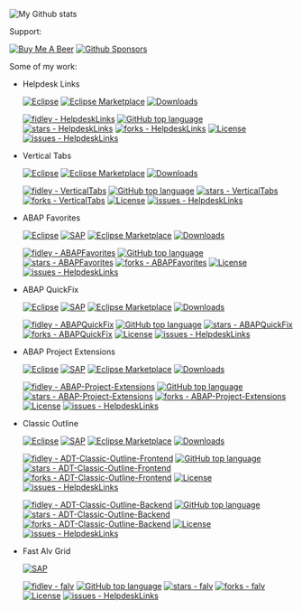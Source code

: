 ![My Github stats](https://github-readme-stats.vercel.app/api?username=fidley&show_icons=true&theme=great-gatsby)

Support:

[![Buy Me A Beer](https://img.shields.io/badge/Buy%20Me%20a%20Beer-ffdd00?&logo=buy-me-a-coffee&logoColor=black)](https://www.buymeacoffee.com/AbapBlog)
[![Github Sponsors](https://img.shields.io/badge/GitHub%20Sponsors-30363D?&logo=GitHub-Sponsors&logoColor=EA4AAA)](https://github.com/sponsors/fidley)

Some of my work: 

- Helpdesk Links

  [![Eclipse](https://img.shields.io/badge/Eclipse-FE7A16.svg?logo=Eclipse&logoColor=white)](#) [![Eclipse Marketplace](https://img.shields.io/eclipse-marketplace/favorites/helpdesk-links)](https://marketplace.eclipse.org/content/helpdesk-links)
 [![Downloads](https://img.shields.io/eclipse-marketplace/dt/helpdesk-links)](https://marketplace.eclipse.org/content/helpdesk-links)

   [![fidley - HelpdeskLinks](https://img.shields.io/static/v1?label=fidley&message=HelpdeskLinks&color=blue&logo=github)](https://github.com/fidley/HelpdeskLinks "Go to GitHub repo")
  [![GitHub top language](https://img.shields.io/github/languages/top/fidley/HelpdeskLinks)](#) 
[![stars - HelpdeskLinks](https://img.shields.io/github/stars/fidley/HelpdeskLinks?style=flat)](https://github.com/fidley/HelpdeskLinks)
[![forks - HelpdeskLinks](https://img.shields.io/github/forks/fidley/HelpdeskLinks?style=flat)](https://github.com/fidley/HelpdeskLinks)
[![License](https://img.shields.io/badge/License-MIT-blue)](#license)
[![issues - HelpdeskLinks](https://img.shields.io/github/issues/fidley/HelpdeskLinks)](https://github.com/fidley/HelpdeskLinks/issues)

- Vertical Tabs

  [![Eclipse](https://img.shields.io/badge/Eclipse-FE7A16.svg?logo=Eclipse&logoColor=white)](#) [![Eclipse Marketplace](https://img.shields.io/eclipse-marketplace/favorites/vertical-tabs)](https://marketplace.eclipse.org/content/vertical-tabs)
[![Downloads](https://img.shields.io/eclipse-marketplace/dt/vertical-tabs)](https://marketplace.eclipse.org/content/vertical-tabs)

  [![fidley - VerticalTabs](https://img.shields.io/static/v1?label=fidley&message=VerticalTabs&color=blue&logo=github)](https://github.com/fidley/VerticalTabs "Go to GitHub repo")
  [![GitHub top language](https://img.shields.io/github/languages/top/fidley/VerticalTabs)](#) 
[![stars - VerticalTabs](https://img.shields.io/github/stars/fidley/VerticalTabs?style=flat)](https://github.com/fidley/VerticalTabs)
[![forks - VerticalTabs](https://img.shields.io/github/forks/fidley/VerticalTabs?style=flat)](https://github.com/fidley/VerticalTabs)
[![License](https://img.shields.io/badge/License-MIT-blue)](#license)
[![issues - HelpdeskLinks](https://img.shields.io/github/issues/fidley/VerticalTabs)](https://github.com/fidley/VerticalTabs/issues)

- ABAP Favorites

   [![Eclipse](https://img.shields.io/badge/Eclipse-FE7A16.svg?logo=Eclipse&logoColor=white)](#) [![SAP](https://img.shields.io/badge/SAP-0FAAFF?logo=sap&logoColor=fff)](#) [![Eclipse Marketplace](https://img.shields.io/eclipse-marketplace/favorites/abap-favorites)](https://marketplace.eclipse.org/content/abap-favorites)
[![Downloads](https://img.shields.io/eclipse-marketplace/dt/abap-favorites)](https://marketplace.eclipse.org/content/abap-favorites)

  [![fidley - ABAPFavorites](https://img.shields.io/static/v1?label=fidley&message=ABAPFavorites&color=blue&logo=github)](https://github.com/fidley/ABAPFavorites "Go to GitHub repo")
  [![GitHub top language](https://img.shields.io/github/languages/top/fidley/ABAPFavorites)](#)
[![stars - ABAPFavorites](https://img.shields.io/github/stars/fidley/ABAPFavorites?style=flat)](https://github.com/fidley/ABAPFavorites)
[![forks - ABAPFavorites](https://img.shields.io/github/forks/fidley/ABAPFavorites?style=flat)](https://github.com/fidley/ABAPFavorites)
[![License](https://img.shields.io/badge/License-MIT-blue)](#license)
[![issues - HelpdeskLinks](https://img.shields.io/github/issues/fidley/ABAPFavorites)](https://github.com/fidley/ABAPFavorites/issues)

- ABAP QuickFix

   [![Eclipse](https://img.shields.io/badge/Eclipse-FE7A16.svg?logo=Eclipse&logoColor=white)](#) [![SAP](https://img.shields.io/badge/SAP-0FAAFF?logo=sap&logoColor=fff)](#) [![Eclipse Marketplace](https://img.shields.io/eclipse-marketplace/favorites/abap-quick-fix)](https://marketplace.eclipse.org/content/abap-quick-fix)
[![Downloads](https://img.shields.io/eclipse-marketplace/dt/abap-quick-fix)](https://marketplace.eclipse.org/content/abap-quick-fix)

  [![fidley - ABAPQuickFix](https://img.shields.io/static/v1?label=fidley&message=ABAPQuickFix&color=blue&logo=github)](https://github.com/fidley/ABAPQuickFix "Go to GitHub repo")
  [![GitHub top language](https://img.shields.io/github/languages/top/fidley/ABAPQuickFix)](#)
[![stars - ABAPQuickFix](https://img.shields.io/github/stars/fidley/ABAPQuickFix?style=flat)](https://github.com/fidley/ABAPQuickFix)
[![forks - ABAPQuickFix](https://img.shields.io/github/forks/fidley/ABAPQuickFix?style=flat)](https://github.com/fidley/ABAPQuickFix)
[![License](https://img.shields.io/badge/License-MIT-blue)](#license)
[![issues - HelpdeskLinks](https://img.shields.io/github/issues/fidley/ABAPQuickFix)](https://github.com/fidley/ABAPQuickFix/issues)

- ABAP Project Extensions

    [![Eclipse](https://img.shields.io/badge/Eclipse-FE7A16.svg?logo=Eclipse&logoColor=white)](#) [![SAP](https://img.shields.io/badge/SAP-0FAAFF?logo=sap&logoColor=fff)](#) [![Eclipse Marketplace](https://img.shields.io/eclipse-marketplace/favorites/abap-adt-extensions)](https://marketplace.eclipse.org/content/abap-adt-extensions)
[![Downloads](https://img.shields.io/eclipse-marketplace/dt/abap-adt-extensions)](https://marketplace.eclipse.org/content/abap-adt-extensions)

  [![fidley - ABAP-Project-Extensions](https://img.shields.io/static/v1?label=fidley&message=ABAP-Project-Extensions&color=blue&logo=github)](https://github.com/fidley/ABAP-Project-Extensions "Go to GitHub repo")
  [![GitHub top language](https://img.shields.io/github/languages/top/fidley/ABAP-Project-Extensions)](#) 
[![stars - ABAP-Project-Extensions](https://img.shields.io/github/stars/fidley/ABAP-Project-Extensions?style=flat)](https://github.com/fidley/ABAP-Project-Extensions)
[![forks - ABAP-Project-Extensions](https://img.shields.io/github/forks/fidley/ABAP-Project-Extensions?style=flat)](https://github.com/fidley/ABAP-Project-Extensions)
[![License](https://img.shields.io/badge/License-Freeware-blue)](#license)
[![issues - HelpdeskLinks](https://img.shields.io/github/issues/fidley/ABAP-Project-Extensions)](https://github.com/fidley/ABAP-Project-Extensions/issues)

- Classic Outline

    [![Eclipse](https://img.shields.io/badge/Eclipse-FE7A16.svg?logo=Eclipse&logoColor=white)](#) [![SAP](https://img.shields.io/badge/SAP-0FAAFF?logo=sap&logoColor=fff)](#) [![Eclipse Marketplace](https://img.shields.io/eclipse-marketplace/favorites/adt-classic-outline)](https://marketplace.eclipse.org/content/adt-classic-outline)
[![Downloads](https://img.shields.io/eclipse-marketplace/dt/adt-classic-outline)](https://marketplace.eclipse.org/content/adt-classic-outline)

  [![fidley - ADT-Classic-Outline-Frontend](https://img.shields.io/static/v1?label=fidley&message=ADT-Classic-Outline-Frontend&color=blue&logo=github)](https://github.com/fidley/ADT-Classic-Outline-Frontend "Go to GitHub repo")
  [![GitHub top language](https://img.shields.io/github/languages/top/fidley/ADT-Classic-Outline-Frontend)](#) 
[![stars - ADT-Classic-Outline-Frontend](https://img.shields.io/github/stars/fidley/ADT-Classic-Outline-Frontend?style=flat)](https://github.com/fidley/ADT-Classic-Outline-Frontend)
[![forks - ADT-Classic-Outline-Frontend](https://img.shields.io/github/forks/fidley/ADT-Classic-Outline-Frontend?style=flat)](https://github.com/fidley/ADT-Classic-Outline-Frontend)
[![License](https://img.shields.io/badge/License-Freeware-blue)](#license)
[![issues - HelpdeskLinks](https://img.shields.io/github/issues/fidley/ADT-Classic-Outline-Frontend)](https://github.com/fidley/ADT-Classic-Outline-Frontend/issues)

  [![fidley - ADT-Classic-Outline-Backend](https://img.shields.io/static/v1?label=fidley&message=ADT-Classic-Outline-Backend&color=blue&logo=github)](https://github.com/fidley/ADT-Classic-Outline-Backend "Go to GitHub repo")
  [![GitHub top language](https://img.shields.io/github/languages/top/fidley/ADT-Classic-Outline-Backend)](#)
[![stars - ADT-Classic-Outline-Backend](https://img.shields.io/github/stars/fidley/ADT-Classic-Outline-Backend?style=flat)](https://github.com/fidley/ADT-Classic-Outline-Backend)
[![forks - ADT-Classic-Outline-Backend](https://img.shields.io/github/forks/fidley/ADT-Classic-Outline-Backend?style=flat)](https://github.com/fidley/ADT-Classic-Outline-Backend)
[![License](https://img.shields.io/badge/License-Freeware-blue)](#license)
[![issues - HelpdeskLinks](https://img.shields.io/github/issues/fidley/ADT-Classic-Outline-Backend)](https://github.com/fidley/ADT-Classic-Outline-Backend/issues)

- Fast Alv Grid

  [![SAP](https://img.shields.io/badge/SAP-0FAAFF?logo=sap&logoColor=fff)](#) 

  [![fidley - falv](https://img.shields.io/static/v1?label=fidley&message=falv&color=blue&logo=github)](https://github.com/fidley/falv "Go to GitHub repo")
  [![GitHub top language](https://img.shields.io/github/languages/top/fidley/falv)](#)
[![stars - falv](https://img.shields.io/github/stars/fidley/falv?style=flat)](https://github.com/fidley/falv)
[![forks - falv](https://img.shields.io/github/forks/fidley/falv?style=flat)](https://github.com/fidley/falv)
[![License](https://img.shields.io/badge/License-MIT-blue)](#license)
[![issues - HelpdeskLinks](https://img.shields.io/github/issues/fidley/falv)](https://github.com/fidley/falv/issues)

<!--
**fidley/fidley** is a ✨ _special_ ✨ repository because its `README.md` (this file) appears on your GitHub profile.

Here are some ideas to get you started:

- 🔭 I’m currently working on ...
- 🌱 I’m currently learning ...
- 👯 I’m looking to collaborate on ...
- 🤔 I’m looking for help with ...
- 💬 Ask me about ...
- 📫 How to reach me: ...
- 😄 Pronouns: ...
- ⚡ Fun fact: ...
-->
